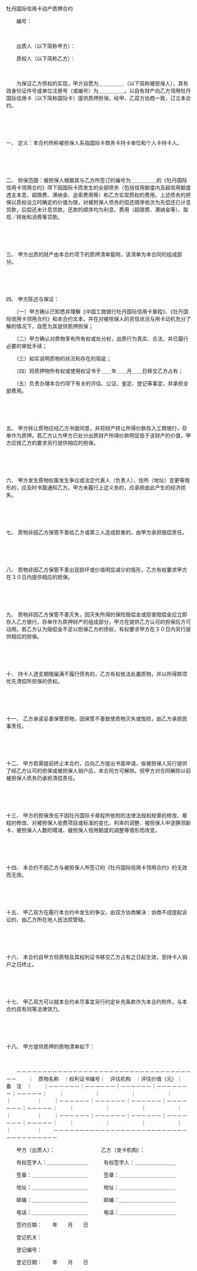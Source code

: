 



牡丹国际信用卡动产质押合约



 

　　编号：

　　

　　出质人（以下简称甲方）：

　　质权人（以下简称乙方）：

　　

　　为保证乙方债权的实现，甲方自愿为＿＿＿＿＿（以下简称被担保人），其有效身份证件号或单位注册号（或编号）为＿＿＿＿＿，以自有财产向乙方领用牡丹国际信用卡（以下简称国际卡）提供质押担保。经甲、乙双方协商一致，订立本合约。

　　

　　

一、
定义：本合约所称被担保人系指国际卡商务卡持卡单位和个人卡持卡人。

　　

　　

二、
担保范围：被担保人根据其与乙方所签订的编号为＿＿＿＿＿的《牡丹国际信用卡领用合约》项下因国际卡而发生的全部债务（包括信用额度内及超信用额度透支本息、超限费、滞纳金、追索费用等）和乙方实现质权的费用。上述债务的担保以质权设立时确定的价值为限，对被担保人债务的偿还顺序依次为先偿还已计息贷款，后偿还未计息贷款，还款的顺序均为利息、费用（超限费、滞纳金等）、取现／转账和消费等贷款。

　　

　　

三、
甲方出质的财产由本合约项下的质押清单载明，该清单为本合同的组成部分。

　　

　　

四、
甲方陈述与保证：

　　（一）甲方确认已知悉并理解《中国工商银行牡丹国际信用卡章程》、《牡丹国际信用卡领用合约》和本合约文本，并在对被担保人的资信状况与用卡动机充分了解的情况下，自愿为其提供质押担保；

　　（二）甲方确认对质物享有所有权或处分权，出质行为真实、合法，并已履行必要的审批手续；

　　（三）如实说明质物的状况和存在的瑕疵；

　　（四）将质押物所有权或使用权证书于＿＿年＿＿月＿＿日移交乙方占有；

　　（五）负责办理本合约项下有关的评估、公证、鉴定、登记等事宜，并承担全部费用。

　　

　　

五、
甲方转让质物应经乙方书面同意，并将财产转让所得价款存入工商银行，存单作为质押。若乙方认为甲方已处分出质财产所得价款明显低于该财产的价值，甲方应按乙方的要求另行提供相应的担保。

　　

　　

六、
甲方发生质物权属发生争议或法定代表人（负责人）、住所（地址）变更等情形的，应及时书面通知乙方。甲方未履行上述义务的，应承担由此产生的经济损失。

　　

　　

七、
质物非因乙方保管不善给乙方或第三人造成损害的，由甲方承担赔偿责任。

　　

　　

八、
质物非因乙方保管不善出现损坏或价值明显减少的情形，乙方有权要求甲方在３０日内提供相应的担保。

　　

　　

九、
质物非因乙方保管不善灭失，因灭失所得的保险赔偿金或损害赔偿金应立即存入乙方银行，存单作为质押财产的组成部分，甲方在提供乙方认可的担保后方可动用。若乙方认为赔偿金不足以担保乙方的债权，有权要求甲方在３０日内另行提供相应的担保。

　　

　　

十、
持卡人透支期限届满不履行债务的，乙方有权依法处置质物，并以所得款项优先清偿所担保的债权。

　　

　　

十一、
乙方承诺妥善保管质物，因保管不善致使质物灭失或毁损，由乙方承担民事责任。

　　

　　

十二、
甲方若需提前终止本合约，应向乙方提出书面申请，俟被担保人另行提供了经乙方认可的担保或被担保人销户后，本合同方可解除。但甲方对合同解除以前被担保人债务仍承担清偿责任。

　　

　　

十三、
甲方的担保责任不因牡丹国际卡章程所依附的法律法规和规章的修改、章程的修改、对被担保人收费项目或标准的变化、利率的调整、被担保人中途换领新卡、被担保人人数的增减、被担保人信用额度的调整等情形而改变。

　　

　　

十四、
本合约不因乙方与被担保人所签订的《牡丹国际信用卡领用合约》的无效而无效。

　　

　　

十五、
甲乙双方在履行本合约中发生的争议，由双方协商解决：协商不成提起诉讼的，由乙方所在地人民法院管辖。

　　

　　

十六、
本合约自甲方将质物及其权利证书移交乙方占有之日起生效，至持卡人销户之日终止。

　　

　　

十七、
甲乙双方可以就本合约未尽事宜另行约定补充条款作为本合约附件，与本合约具有同等法律效力。

　　

　　

十八、
甲方提供质押的质物清单如下：

　　


　　－－－－－－－－－－－－－－－－－－－－－－－－－－－－－－－－－－－－
　　｜　质物名称　｜权利证书编号｜　评估机构　｜评估价值（元）｜　备　注　｜
　　｜－－－－－－｜－－－－－－｜－－－－－－｜－－－－－－－｜－－－－－｜
　　｜　　　　　　｜　　　　　　｜　　　　　　｜　　　　　　　｜　　　　　｜
　　｜－－－－－－｜－－－－－－｜－－－－－－｜－－－－－－－｜－－－－－｜
　　｜　　　　　　｜　　　　　　｜　　　　　　｜　　　　　　　｜　　　　　｜
　　｜－－－－－－｜－－－－－－｜－－－－－－｜－－－－－－－｜－－－－－｜
　　｜　　　　　　｜　　　　　　｜　　　　　　｜　　　　　　　｜　　　　　｜
　　－－－－－－－－－－－－－－－－－－－－－－－－－－－－－－－－－－－－
　　
　　

　　甲方（出质人）：　　　　　　　　　乙方（发卡机构）：　　

　　有权签字人：＿＿＿＿＿＿＿＿　　　有权签字人：＿＿＿＿＿＿＿＿

　　签章：＿＿＿＿＿＿＿＿＿＿＿　　　签章：＿＿＿＿＿＿＿＿＿＿＿

　　地址：＿＿＿＿＿＿＿＿＿＿＿　　　地址：＿＿＿＿＿＿＿＿＿＿＿

　　邮编：＿＿＿＿＿＿＿＿＿＿＿　　　邮编：＿＿＿＿＿＿＿＿＿＿＿

　　电话：＿＿＿＿＿＿＿＿＿＿＿　　　电话：＿＿＿＿＿＿＿＿＿＿＿　　　　　　　　　　　　　　　　　　　

　　签约日期：　　年　　月　　日

　　登记机关：

　　登记编号：

　　登记日期：　　年　　月　　日

　　